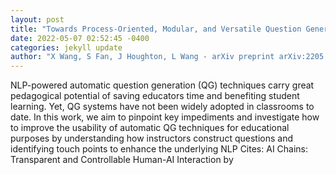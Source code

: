 ```yaml
--- 
layout: post 
title: "Towards Process-Oriented, Modular, and Versatile Question Generation that Meets Educational Needs" 
date: 2022-05-07 02:52:45 -0400 
categories: jekyll update 
author: "X Wang, S Fan, J Houghton, L Wang - arXiv preprint arXiv:2205.00355, 2022" 
--- 
```

NLP-powered automatic question generation (QG) techniques carry great pedagogical potential of saving educators time and benefiting student learning. Yet, QG systems have not been widely adopted in classrooms to date. In this work, we aim to pinpoint key impediments and investigate how to improve the usability of automatic QG techniques for educational purposes by understanding how instructors construct questions and identifying touch points to enhance the underlying NLP Cites: AI Chains: Transparent and Controllable Human-AI Interaction by